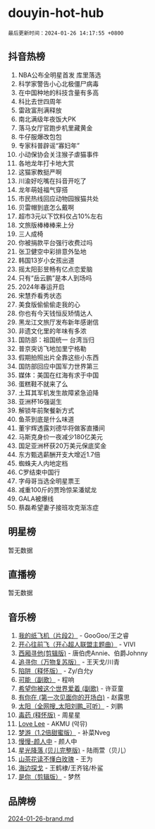 # douyin-hot-hub

`最后更新时间：2024-01-26 14:17:55 +0800`

## 抖音热榜

1. NBA公布全明星首发 库里落选
1. 科学家警告小心北极僵尸病毒
1. 在中国种地的科技含量有多高
1. 科比去世四周年
1. 雷政富刑满释放
1. 南北满级年夜饭大PK
1. 落马女厅官跑步机里藏黄金
1. 牛仔服爆改包包
1. 专家科普辟谣“寡妇年”
1. 小动保协会关注猴子虐猫事件
1. 各地龙年打卡地大赏
1. 这猫家教挺严啊
1. 川渝好吃嘴在抖音开吃了
1. 龙年萌娃福气穿搭
1. 市民热线回应动物园猴猫共处
1. 贝雷帽到底怎么戴啊
1. 超市3元以下饮料仅占10%左右
1. 文旅版棒棒棒来上分
1. 三人成椅
1. 你被捐款平台强行收费过吗
1. 张卫健空中彩排意外坠地
1. 韩国13岁小女孩出道
1. 摇太阳彭昱畅有亿点恋爱脑
1. 只有“岳云鹏”是本人到场吗
1. 2024年春运开启
1. 宋慧乔看秀状态
1. 美食版偷偷偷走我的心
1. 你也有今天钱恒反矫情达人
1. 黑龙江文旅厅发布新年感谢信
1. 非遗文化里的年味有多浓
1. 国防部：祖国统一 台湾当归
1. 普京突访飞地加里宁格勒
1. 假期拍照出片全靠这些小东西
1. 国防部回应中国军力世界第三
1. 媒体：美国在红海有求于中国
1. 蛋糕鞋不就来了么
1. 土耳其军机发生故障紧急迫降
1. 亚洲杯16强诞生
1. 解锁年前聚餐新方式
1. 鱼茶到底是什么味道
1. 董宇辉透露刘德华将做客直播间
1. 马斯克身价一夜减少180亿美元
1. 国足亚洲杯获20万美元保底奖金
1. 东方甄选薪酬开支大增近1.7倍
1. 蜘蛛夫人内地定档
1. C罗结束中国行
1. 字母哥当选全明星票王
1. 减重100斤的贾玲惊呆潘斌龙
1. GALA被爆线
1. 蔡磊希望妻子接班攻克渐冻症

## 明星榜

暂无数据

## 直播榜

暂无数据

## 音乐榜

1. [我的纸飞机（片段2）](https://sf86-cdn-tos.douyinstatic.com/obj/tos-cn-ve-2774/oM2ZrKcg2CD5AeRB2gkeXOFB1IxAGJdZPazYHf) - GooGoo/王之睿
1. [开心往前飞（开心超人联盟主题曲）](https://sf86-cdn-tos.douyinstatic.com/obj/tos-cn-ve-2774/9d8fb7c82cf1421fb93a9fe925275e0a) - VIVI
1. [西厢寻他(剪辑版)](https://sf3-cdn-tos.douyinstatic.com/obj/tos-cn-ve-2774/oUsAVfAQKlRNxEv5qxvIB8o5qmIWUcXbzJKJhw) - 唐伯虎Annie、伯爵Johnny
1. [追寻你（万物复苏版）](https://sf3-cdn-tos.douyinstatic.com/obj/tos-cn-ve-2774/oYeAZJsbjIDit9APmBg8u6uDUQnHmoCf3gbo74) - 王天戈/川青
1. [陷阱（释怀版）](https://sf86-cdn-tos.douyinstatic.com/obj/tos-cn-ve-2774/oE8C21LeZrzKLDFfQYgMzx4GAIHageG5IzayY7) - Zy/白允y
1. [可能（副歌）](https://sf3-cdn-tos.douyinstatic.com/obj/tos-cn-ve-2774/cde1731888894259b333569393c2fb51) - 程响
1. [希望你被这个世界爱着 (副歌)](https://sf3-cdn-tos.douyinstatic.com/obj/tos-cn-ve-2774/oUHCmWQfZlE3QQBKBeD8rCFLpJzPgCpImhsxMt) - 许亚童
1. [有你在 (第一次见面你的开场白)](https://sf3-cdn-tos.douyinstatic.com/obj/tos-cn-ve-2774/oAthrQ3ClJBfI57uBoFEgNDYtNCZ0TSYQQfxQ0) - 赵露思
1. [太阳（全网搜_太阳刘鹏_可听）](https://sf3-cdn-tos.douyinstatic.com/obj/tos-cn-ve-2774/ogWbyIQnlBFImVbeDocRdCIYtBHlbJXgfZMvgz) - 刘鹏
1. [毒药 (释怀版)](https://sf86-cdn-tos.douyinstatic.com/obj/tos-cn-ve-2774/oYILMEAzspdZBIzy4frJNB8ZHPHWAhiwowd4Ad) - 周星星
1. [Love Lee](https://sf3-cdn-tos.douyinstatic.com/obj/tos-cn-ve-2774/o05GbkJGbCBTdDnMtB0fwOYgkeZp23vrWQDQBS) - AKMU (악뮤)
1. [梦游（1.2倍甜蜜版）](https://sf86-cdn-tos.douyinstatic.com/obj/tos-cn-ve-2774/o4gyAUm8hwufoEABmwVIiQtHsFuGzAEEWtNMzo) - 补菜Nveg
1. [慢慢-颜人中](https://sf86-cdn-tos.douyinstatic.com/obj/tos-cn-ve-2774/ocjHNfBXdBxQNC8ZGAeoLMFTUgtBg8bkExunDC) - 颜人中
1. [星光降落 (贝儿完整版)](https://sf86-cdn-tos.douyinstatic.com/obj/tos-cn-ve-2774/okwB9hAwyAtsFFkFBzAX1hOOfQuIoMNs0W2Mwr) - 陆雨萱（贝儿）
1. [山茶花读不懂白玫瑰](https://sf86-cdn-tos.douyinstatic.com/obj/tos-cn-ve-2774/osfn8B7DktrRHEPJgPCfDbw7QDQEkwC16BxZg9) - 王为
1. [海边探戈](https://sf86-cdn-tos.douyinstatic.com/obj/tos-cn-ve-2774/os9gE0VQCGqt6VQkZDyBBYvfSDY0QFe3vVmubn) - 王鹤棣/王齐铭/朴鲨
1. [是你（剪辑版）](https://sf86-cdn-tos.douyinstatic.com/obj/tos-cn-ve-2774/46019dae783c4c969944217fe1cfafc4) - 梦然

## 品牌榜

[2024-01-26-brand.md](2024-01-26-brand.md)
